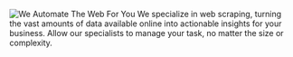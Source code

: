 ![We Automate The Web For You We specialize in web scraping, turning the vast amounts of data available online into actionable insights for your business. Allow our specialists to manage your task, no matter the size or complexity.](https://github.com/user-attachments/assets/a11b2f4a-88fe-436b-bfa0-b958f22fbae1)
